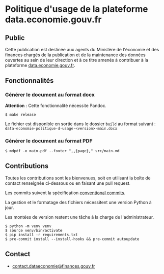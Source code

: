 # Politique d'usage de la plateforme data.economie.gouv.fr

## Public

Cette publication est destinée aux agents du Ministère de l'économie et des finances chargés de la publication et de la
maintenance des données ouvertes au sein de leur direction et à ce titre amenés à contribuer à la plateforme
[data.economie.gouv.fr](https://data.economie.gouv.fr).

## Fonctionnalités

### Générer le document au format docx

**Attention** : Cette fonctionnalité nécessite Pandoc.

```
$ make release
```

Le fichier est disponible en sortie dans le dossier `build` au format suivant :
`data-economie-politique-d-usage-<version>-main.docx`

### Générer le document au format PDF

```
$ mdpdf -o main.pdf --footer ",,{page}," src/main.md
```

## Contributions

Toutes les contributions sont les bienvenues, soit en utilisant la boîte de contact renseignée ci-dessous ou en faisant
une pull request.

Les commits suivent la spécification [conventional commits](https://www.conventionalcommits.org/fr/v1.0.0/).

La gestion et le formatage des fichiers nécessitent une version Python à jour.

Les montées de version restent une tâche à la charge de l'administrateur.

```
$ python -m venv venv
$ source venv/bin/activate
$ pip install -r requirements.txt
$ pre-commit install --install-hooks && pre-commit autoupdate
```

## Contact

- [contact.dataeconomie@finances.gouv.fr](mailto:contact.dataeconomie@finances.gouv.fr)
